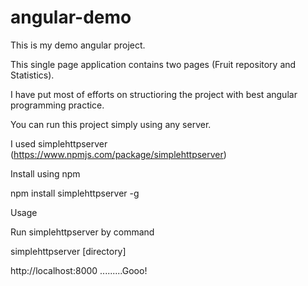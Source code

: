 # angular-demo 

This is my demo angular project.

This single page application contains two pages (Fruit repository and Statistics).

I have put most of efforts on structioring the project with best angular programming practice.

You can run this project simply using any server.

I used simplehttpserver (https://www.npmjs.com/package/simplehttpserver)

Install using npm

  npm install simplehttpserver -g

Usage

Run simplehttpserver by command

 simplehttpserver [directory]
 
 http://localhost:8000   .........Gooo!
